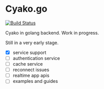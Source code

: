 # Cyako.go
[![Build Status](https://travis-ci.org/Cyako/Cyako.go.svg?branch=master)](https://travis-ci.org/Cyako/Cyako.go)

Cyako in golang backend. Work in progress.

 Still in a very early stage.

- [x] service support
- [ ] authentication service
- [ ] cache service
- [ ] reconnect issues
- [ ] realtime app apis
- [ ] examples and guides
